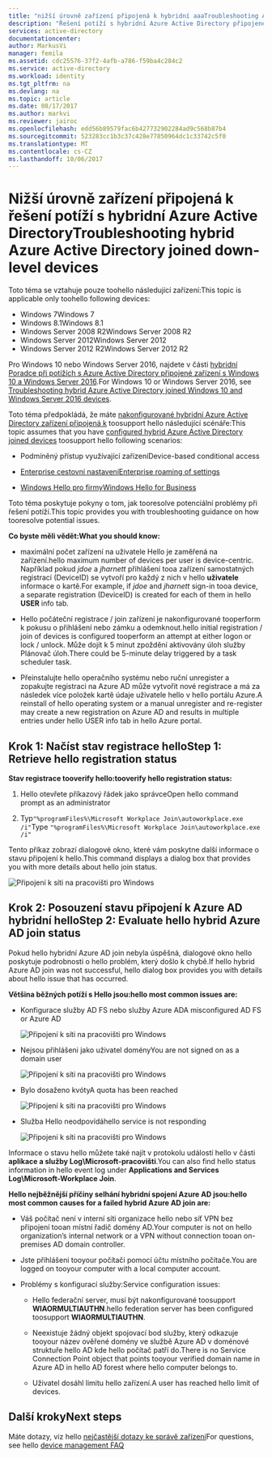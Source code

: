 ```yaml
---
title: "nižší úrovně zařízení připojená k hybridní aaaTroubleshooting Azure Active Directory | Microsoft Docs"
description: "Řešení potíží s hybridní Azure Active Directory připojené zařízení nižší úrovně."
services: active-directory
documentationcenter: 
author: MarkusVi
manager: femila
ms.assetid: cdc25576-37f2-4afb-a786-f59ba4c284c2
ms.service: active-directory
ms.workload: identity
ms.tgt_pltfrm: na
ms.devlang: na
ms.topic: article
ms.date: 08/17/2017
ms.author: markvi
ms.reviewer: jairoc
ms.openlocfilehash: edd56b89579fac6b427732902284ad9c568b87b4
ms.sourcegitcommit: 523283cc1b3c37c428e77850964dc1c33742c5f0
ms.translationtype: MT
ms.contentlocale: cs-CZ
ms.lasthandoff: 10/06/2017
---
```

# <a name="troubleshooting-hybrid-azure-active-directory-joined-down-level-devices"></a><span data-ttu-id="25103-103">Nižší úrovně zařízení připojená k řešení potíží s hybridní Azure Active Directory</span><span class="sxs-lookup"><span data-stu-id="25103-103">Troubleshooting hybrid Azure Active Directory joined down-level devices</span></span> 

<span data-ttu-id="25103-104">Toto téma se vztahuje pouze toohello následující zařízení:</span><span class="sxs-lookup"><span data-stu-id="25103-104">This topic is applicable only toohello following devices:</span></span> 

- <span data-ttu-id="25103-105">Windows 7</span><span class="sxs-lookup"><span data-stu-id="25103-105">Windows 7</span></span> 
- <span data-ttu-id="25103-106">Windows 8.1</span><span class="sxs-lookup"><span data-stu-id="25103-106">Windows 8.1</span></span> 
- <span data-ttu-id="25103-107">Windows Server 2008 R2</span><span class="sxs-lookup"><span data-stu-id="25103-107">Windows Server 2008 R2</span></span> 
- <span data-ttu-id="25103-108">Windows Server 2012</span><span class="sxs-lookup"><span data-stu-id="25103-108">Windows Server 2012</span></span> 
- <span data-ttu-id="25103-109">Windows Server 2012 R2</span><span class="sxs-lookup"><span data-stu-id="25103-109">Windows Server 2012 R2</span></span> 
 

<span data-ttu-id="25103-110">Pro Windows 10 nebo Windows Server 2016, najdete v části [hybridní Poradce při potížích s Azure Active Directory připojené zařízení s Windows 10 a Windows Server 2016](device-management-troubleshoot-hybrid-join-windows-current.md).</span><span class="sxs-lookup"><span data-stu-id="25103-110">For Windows 10 or Windows Server 2016, see [Troubleshooting hybrid Azure Active Directory joined Windows 10 and Windows Server 2016 devices](device-management-troubleshoot-hybrid-join-windows-current.md).</span></span>

<span data-ttu-id="25103-111">Toto téma předpokládá, že máte [nakonfigurované hybridní Azure Active Directory zařízení připojená k](device-management-hybrid-azuread-joined-devices-setup.md) toosupport hello následující scénáře:</span><span class="sxs-lookup"><span data-stu-id="25103-111">This topic assumes that you have [configured hybrid Azure Active Directory joined devices](device-management-hybrid-azuread-joined-devices-setup.md) toosupport hello following scenarios:</span></span>

- <span data-ttu-id="25103-112">Podmíněný přístup využívající zařízení</span><span class="sxs-lookup"><span data-stu-id="25103-112">Device-based conditional access</span></span>

- [<span data-ttu-id="25103-113">Enterprise cestovní nastavení</span><span class="sxs-lookup"><span data-stu-id="25103-113">Enterprise roaming of settings</span></span>](active-directory-windows-enterprise-state-roaming-overview.md)

- [<span data-ttu-id="25103-114">Windows Hello pro firmy</span><span class="sxs-lookup"><span data-stu-id="25103-114">Windows Hello for Business</span></span>](active-directory-azureadjoin-passport-deployment.md) 





<span data-ttu-id="25103-115">Toto téma poskytuje pokyny o tom, jak tooresolve potenciální problémy při řešení potíží.</span><span class="sxs-lookup"><span data-stu-id="25103-115">This topic provides you with troubleshooting guidance on how tooresolve potential issues.</span></span>  

<span data-ttu-id="25103-116">**Co byste měli vědět:**</span><span class="sxs-lookup"><span data-stu-id="25103-116">**What you should know:**</span></span> 

- <span data-ttu-id="25103-117">maximální počet zařízení na uživatele Hello je zaměřená na zařízení.</span><span class="sxs-lookup"><span data-stu-id="25103-117">hello maximum number of devices per user is device-centric.</span></span> <span data-ttu-id="25103-118">Například pokud *jdoe* a *jharnett* přihlášení tooa zařízení samostatných registrací (DeviceID) se vytvoří pro každý z nich v hello **uživatele** informace o kartě.</span><span class="sxs-lookup"><span data-stu-id="25103-118">For example, if *jdoe* and *jharnett* sign-in tooa device, a separate registration (DeviceID) is created for each of them in hello **USER** info tab.</span></span>  

- <span data-ttu-id="25103-119">Hello počáteční registrace / join zařízení je nakonfigurované tooperform k pokusu o přihlášení nebo zámku a odemknout.</span><span class="sxs-lookup"><span data-stu-id="25103-119">hello initial registration / join of devices is configured tooperform an attempt at either logon or lock / unlock.</span></span> <span data-ttu-id="25103-120">Může dojít k 5 minut zpoždění aktivovány úloh služby Plánovač úloh.</span><span class="sxs-lookup"><span data-stu-id="25103-120">There could be 5-minute delay triggered by a task scheduler task.</span></span> 

- <span data-ttu-id="25103-121">Přeinstalujte hello operačního systému nebo ruční unregister a zopakujte registraci na Azure AD může vytvořit nové registrace a má za následek více položek kartě údaje uživatele hello v hello portálu Azure.</span><span class="sxs-lookup"><span data-stu-id="25103-121">A reinstall of hello operating system or a manual unregister and re-register may create a new registration on Azure AD and results in multiple entries under hello USER info tab in hello Azure portal.</span></span> 


## <a name="step-1-retrieve-hello-registration-status"></a><span data-ttu-id="25103-122">Krok 1: Načíst stav registrace hello</span><span class="sxs-lookup"><span data-stu-id="25103-122">Step 1: Retrieve hello registration status</span></span> 

<span data-ttu-id="25103-123">**Stav registrace tooverify hello:**</span><span class="sxs-lookup"><span data-stu-id="25103-123">**tooverify hello registration status:**</span></span>  

1. <span data-ttu-id="25103-124">Hello otevřete příkazový řádek jako správce</span><span class="sxs-lookup"><span data-stu-id="25103-124">Open hello command prompt as an administrator</span></span> 

2. <span data-ttu-id="25103-125">Typ`"%programFiles%\Microsoft Workplace Join\autoworkplace.exe /i"`</span><span class="sxs-lookup"><span data-stu-id="25103-125">Type `"%programFiles%\Microsoft Workplace Join\autoworkplace.exe /i"`</span></span>

<span data-ttu-id="25103-126">Tento příkaz zobrazí dialogové okno, které vám poskytne další informace o stavu připojení k hello.</span><span class="sxs-lookup"><span data-stu-id="25103-126">This command displays a dialog box that provides you with more details about hello join status.</span></span>

![Připojení k síti na pracovišti pro Windows](./media/active-directory-device-registration-troubleshoot-windows-legacy/01.png)


## <a name="step-2-evaluate-hello-hybrid-azure-ad-join-status"></a><span data-ttu-id="25103-128">Krok 2: Posouzení stavu připojení k Azure AD hybridní hello</span><span class="sxs-lookup"><span data-stu-id="25103-128">Step 2: Evaluate hello hybrid Azure AD join status</span></span> 

<span data-ttu-id="25103-129">Pokud hello hybridní Azure AD join nebyla úspěšná, dialogové okno hello poskytuje podrobnosti o hello problém, který došlo k chybě.</span><span class="sxs-lookup"><span data-stu-id="25103-129">If hello hybrid Azure AD join was not successful, hello dialog box provides you with details about hello issue that has occurred.</span></span>

<span data-ttu-id="25103-130">**Většina běžných potíží s Hello jsou:**</span><span class="sxs-lookup"><span data-stu-id="25103-130">**hello most common issues are:**</span></span>

- <span data-ttu-id="25103-131">Konfigurace služby AD FS nebo služby Azure AD</span><span class="sxs-lookup"><span data-stu-id="25103-131">A misconfigured AD FS or Azure AD</span></span>

    ![Připojení k síti na pracovišti pro Windows](./media/active-directory-device-registration-troubleshoot-windows-legacy/02.png)

- <span data-ttu-id="25103-133">Nejsou přihlášeni jako uživatel domény</span><span class="sxs-lookup"><span data-stu-id="25103-133">You are not signed on as a domain user</span></span>

    ![Připojení k síti na pracovišti pro Windows](./media/active-directory-device-registration-troubleshoot-windows-legacy/03.png)

- <span data-ttu-id="25103-135">Bylo dosaženo kvóty</span><span class="sxs-lookup"><span data-stu-id="25103-135">A quota has been reached</span></span>

    ![Připojení k síti na pracovišti pro Windows](./media/active-directory-device-registration-troubleshoot-windows-legacy/04.png)

- <span data-ttu-id="25103-137">Služba Hello neodpovídá</span><span class="sxs-lookup"><span data-stu-id="25103-137">hello service is not responding</span></span> 

    ![Připojení k síti na pracovišti pro Windows](./media/active-directory-device-registration-troubleshoot-windows-legacy/05.png)

<span data-ttu-id="25103-139">Informace o stavu hello můžete také najít v protokolu událostí hello v části **aplikace a služby Log\Microsoft-pracovišti**.</span><span class="sxs-lookup"><span data-stu-id="25103-139">You can also find hello status information in hello event log under **Applications and Services Log\Microsoft-Workplace Join**.</span></span>
  
<span data-ttu-id="25103-140">**Hello nejběžnější příčiny selhání hybridní spojení Azure AD jsou:**</span><span class="sxs-lookup"><span data-stu-id="25103-140">**hello most common causes for a failed hybrid Azure AD join are:**</span></span> 

- <span data-ttu-id="25103-141">Váš počítač není v interní síti organizace hello nebo síť VPN bez připojení tooan místní řadič domény AD.</span><span class="sxs-lookup"><span data-stu-id="25103-141">Your computer is not on hello organization’s internal network or a VPN without connection tooan on-premises AD domain controller.</span></span>

- <span data-ttu-id="25103-142">Jste přihlášeni tooyour počítači pomocí účtu místního počítače.</span><span class="sxs-lookup"><span data-stu-id="25103-142">You are logged on tooyour computer with a local computer account.</span></span> 

- <span data-ttu-id="25103-143">Problémy s konfigurací služby:</span><span class="sxs-lookup"><span data-stu-id="25103-143">Service configuration issues:</span></span> 

  - <span data-ttu-id="25103-144">Hello federační server, musí být nakonfigurované toosupport **WIAORMULTIAUTHN**.</span><span class="sxs-lookup"><span data-stu-id="25103-144">hello federation server has been configured toosupport **WIAORMULTIAUTHN**.</span></span> 

  - <span data-ttu-id="25103-145">Neexistuje žádný objekt spojovací bod služby, který odkazuje tooyour název ověřené domény ve službě Azure AD v doménové struktuře hello AD kde hello počítač patří do.</span><span class="sxs-lookup"><span data-stu-id="25103-145">There is no Service Connection Point object that points tooyour verified domain name in Azure AD in hello AD forest where hello computer belongs to.</span></span>

  - <span data-ttu-id="25103-146">Uživatel dosáhl limitu hello zařízení.</span><span class="sxs-lookup"><span data-stu-id="25103-146">A user has reached hello limit of devices.</span></span> 

## <a name="next-steps"></a><span data-ttu-id="25103-147">Další kroky</span><span class="sxs-lookup"><span data-stu-id="25103-147">Next steps</span></span>

<span data-ttu-id="25103-148">Máte dotazy, viz hello [nejčastější dotazy ke správě zařízení](device-management-faq.md)</span><span class="sxs-lookup"><span data-stu-id="25103-148">For questions, see hello [device management FAQ](device-management-faq.md)</span></span>  

